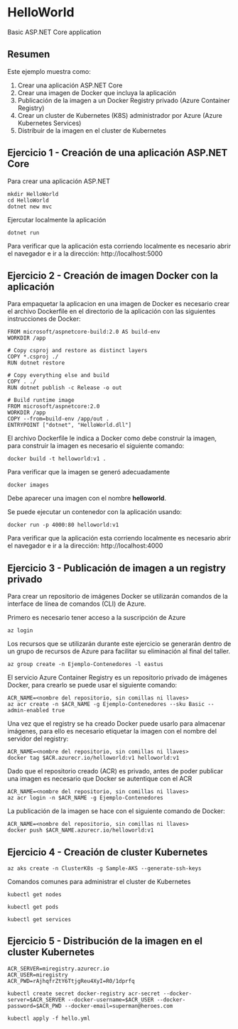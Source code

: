 # HelloWorld
Basic ASP.NET Core application 

## Resumen 

Este ejemplo muestra como:

1. Crear una aplicación ASP.NET Core
2. Crear una imagen de Docker que incluya la aplicación
3. Publicación de la imagen a un Docker Registry privado (Azure Container Registry)
4. Crear un cluster de Kubernetes (K8S) administrador por Azure (Azure Kubernetes Services)
5. Distribuir de la imagen en el cluster de Kubernetes

## Ejercicio 1 - Creación de una aplicación ASP.NET Core



Para crear una aplicación ASP.NET 
```
mkdir HelloWorld
cd HelloWorld
dotnet new mvc
```

Ejercutar localmente la aplicación

```
dotnet run
```

Para verificar que la aplicación esta corriendo localmente es necesario abrir el navegador e ir a la dirección: http://localhost:5000

## Ejercicio 2 - Creación de imagen Docker con la aplicación

Para empaquetar la aplicacion en una imagen de Docker es necesario crear el archivo Dockerfile en el directorio de la aplicación con las siguientes instrucciones de Docker:

```
FROM microsoft/aspnetcore-build:2.0 AS build-env
WORKDIR /app

# Copy csproj and restore as distinct layers
COPY *.csproj ./
RUN dotnet restore

# Copy everything else and build
COPY . ./
RUN dotnet publish -c Release -o out

# Build runtime image
FROM microsoft/aspnetcore:2.0
WORKDIR /app
COPY --from=build-env /app/out .
ENTRYPOINT ["dotnet", "HelloWorld.dll"]
```

El archivo Dockerfile le indica a Docker como debe construir la imagen, para construir la imagen es necesario el siguiente comando:

```
docker build -t helloworld:v1 . 
```

Para verificar que la imagen se generó adecuadamente 

```
docker images
```

Debe aparecer una imagen con el nombre **helloworld**.

Se puede ejecutar un contenedor con la aplicación usando:

```
docker run -p 4000:80 helloworld:v1
```

Para verificar que la aplicación esta corriendo localmente es necesario abrir el navegador e ir a la dirección: http://localhost:4000



## Ejercicio 3 - Publicación de imagen a un registry privado

Para crear un repositorio de imágenes Docker se utilizarán comandos de la interface de línea de comandos (CLI) de Azure.

Primero es necesario tener acceso a la suscripción de Azure

```
az login
```

Los recursos que se utilizarán durante este ejercicio se generarán dentro de un grupo de recursos de Azure para facilitar su eliminación al final del taller.

```
az group create -n Ejemplo-Contenedores -l eastus
```

El servicio Azure Container Registry es un repositorio privado de imágenes Docker, para crearlo se puede usar el siguiente comando:

```
ACR_NAME=<nombre del repositorio, sin comillas ni llaves>
az acr create -n $ACR_NAME -g Ejemplo-Contenedores --sku Basic --admin-enabled true
```

Una vez que el registry se ha creado Docker puede usarlo para almacenar imágenes, para ello es necesario etiquetar la imagen con el nombre del servidor del registry:

```
ACR_NAME=<nombre del repositorio, sin comillas ni llaves>
docker tag $ACR.azurecr.io/helloworld:v1 helloworld:v1 
```

Dado que el repositorio creado (ACR) es privado, antes de poder publicar una imagen es necesario que Docker se autentique con el ACR

```
ACR_NAME=<nombre del repositorio, sin comillas ni llaves>
az acr login -n $ACR_NAME -g Ejemplo-Contenedores
``` 

La publicación de la imagen se hace con el siguiente comando de Docker:

```
ACR_NAME=<nombre del repositorio, sin comillas ni llaves>
docker push $ACR_NAME.azurecr.io/helloworld:v1 
```



## Ejercicio 4 - Creación de cluster Kubernetes

```
az aks create -n ClusterK8s -g Sample-AKS --generate-ssh-keys
```

Comandos comunes para administrar el cluster de Kubernetes

```
kubectl get nodes
```

```
kubectl get pods
```

```
kubectl get services
```


## Ejercicio 5 - Distribución de la imagen en el cluster Kubernetes

```
ACR_SERVER=miregistry.azurecr.io
ACR_USER=miregistry
ACR_PWD=rAjhqfrZtY6TtjgReu4XyI=R0/1dprfq

kubectl create secret docker-registry acr-secret --docker-server=$ACR_SERVER --docker-username=$ACR_USER --docker-password=$ACR_PWD --docker-email=superman@heroes.com

```



```
kubectl apply -f hello.yml 

```

